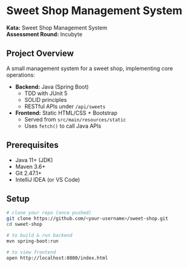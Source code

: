 # Sweet Shop Management System

**Kata:** Sweet Shop Management System  
**Assessment Round:** Incubyte

## Project Overview

A small management system for a sweet shop, implementing core operations:

- **Backend:** Java (Spring Boot)
    - TDD with JUnit 5
    - SOLID principles
    - RESTful APIs under `/api/sweets`
- **Frontend:** Static HTML/CSS + Bootstrap
    - Served from `src/main/resources/static`
    - Uses `fetch()` to call Java APIs

## Prerequisites

- Java 11+ (JDK)
- Maven 3.6+
- Git 2.47.1+
- IntelliJ IDEA (or VS Code)

## Setup

```bash
# clone your repo (once pushed)
git clone https://github.com/<your‑username>/sweet-shop.git
cd sweet-shop

# to build & run backend
mvn spring-boot:run

# to view frontend
open http://localhost:8080/index.html